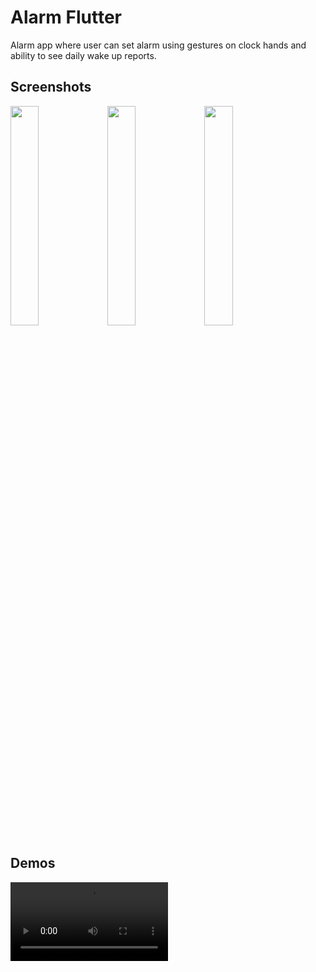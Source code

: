 # Alarm Flutter

Alarm app where user can set alarm using gestures on clock hands and ability to see daily wake up reports.

## Screenshots
<p float="left">
  <img src="https://user-images.githubusercontent.com/1904533/184033833-654ca009-9ef5-4dfa-aa8c-61e7f8c982c0.png" width="30%" />
  <img src="https://user-images.githubusercontent.com/1904533/184033826-c686ae75-9683-437f-b0ec-59a438249fa7.png" width="30%" />
  <img src="https://user-images.githubusercontent.com/1904533/184033812-cf9731e4-bfa3-4447-9b57-465a4c341774.png" width="30%" />
</p>

## Demos
<p float="left">
  <video src="https://user-images.githubusercontent.com/1904533/184037174-8817b6da-ab54-4cbc-864e-9456b99c33de.mp4" width="50%">
</p>
